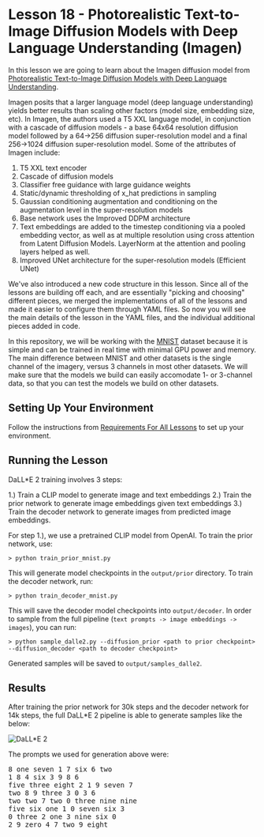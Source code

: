 # Lesson 18 - Photorealistic Text-to-Image Diffusion Models with Deep Language Understanding (Imagen)

In this lesson we are going to learn about the Imagen diffusion model from [Photorealistic Text-to-Image Diffusion Models with Deep Language Understanding](https://arxiv.org/abs/2205.11487).

Imagen posits that a larger language model (deep language understanding) yields better results than scaling other factors (model size, embedding size, etc). In Imagen, the authors used a T5 XXL language model, in conjunction with a cascade of diffusion models - a base  64x64 resolution diffusion model followed by a 64->256 diffusion super-resolution model and a final 256->1024 diffusion super-resolution model. Some of the attributes of Imagen include:

1. T5 XXL text encoder
2. Cascade of diffusion models
3. Classifier free guidance with large guidance weights
4. Static/dynamic thresholding of x_hat predictions in sampling
5. Gaussian conditioning augmentation and conditioning on the augmentation level in the super-resolution models
6. Base network uses the Improved DDPM architecture
7. Text embeddings are added to the timestep conditioning via a pooled embedding vector, as well as at multiple resolution using cross attention from Latent Diffusion Models. LayerNorm at the attention and pooling layers helped as well.
8. Improved UNet architecture for the super-resolution models (Efficient UNet)

We've also introduced a new code structure in this lesson. Since all of the lessons are building off each, and are essentially "picking and choosing" different pieces, we merged 
the implementations of all of the lessons and made it easier to configure them through YAML files. So now you will see the main details of the lesson in the YAML files, and the individual additional pieces added in code.

In this repository, we will be working with the [MNIST](https://en.wikipedia.org/wiki/MNIST_database) dataset because it is simple and can be trained in real time with minimal GPU power and memory. The main difference between MNIST and other datasets is the single channel of the imagery, versus 3 channels in most other datasets. We will make sure that the models we build can easily accomodate 1- or 3-channel data, so that you can test the models we build on other datasets.

## Setting Up Your Environment

Follow the instructions from [Requirements For All Lessons](https://github.com/swookey-thinky/mindiffusion?tab=readme-ov-file#requirements-for-all-lessons) to set up your environment.

## Running the Lesson

DaLL\*E 2 training involves 3 steps:

1.) Train a CLIP model to generate image and text embeddings
2.) Train the prior network to generate image embeddings given text embeddings
3.) Train the decoder network to generate images from predicted image embeddings.

For step 1.), we use a pretrained CLIP model from OpenAI. To train the prior network, use:

```
> python train_prior_mnist.py
```

This will generate model checkpoints in the `output/prior` directory. To train the decoder network, run:

```
> python train_decoder_mnist.py
```

This will save the decoder model checkpoints into `output/decoder`. In order to sample from the full pipeline (`text prompts -> image embeddings -> images`), you can run:

```
> python sample_dalle2.py --diffusion_prior <path to prior checkpoint> --diffusion_decoder <path to decoder checkpoint>
```
Generated samples will be saved to `output/samples_dalle2`.

## Results

After training the prior network for 30k steps and the decoder network for 14k steps, the full DaLL\*E 2 pipeline is able to generate samples like the below:

![DaLL\*E 2](https://drive.google.com/uc?export=view&id=1SVWvGD0FhakjL2G9QCyi0TbiaZ_6ILKM)

The prompts we used for generation above were:

<pre>
8 one seven 1 7 six 6 two 
1 8 4 six 3 9 8 6 
five three eight 2 1 9 seven 7 
two 8 9 three 3 0 3 6 
two two 7 two 0 three nine nine 
five six one 1 0 seven six 3 
0 three 2 one 3 nine six 0 
2 9 zero 4 7 two 9 eight 
</pre>

